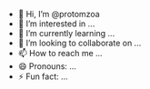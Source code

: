 - 👋 Hi, I’m @protomzoa
- 👀 I’m interested in ...
- 🌱 I’m currently learning ...
- 💞️ I’m looking to collaborate on ...
- 📫 How to reach me ...
- 😄 Pronouns: ...
- ⚡ Fun fact: ...

<!---
protomzoa/protomzoa is a ✨ special ✨ repository because its `README.md` (this file) appears on your GitHub profile.
You can click the Preview link to take a look at your changes.
--->
